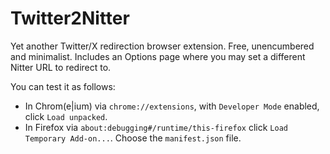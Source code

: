 # Twitter2Nitter

Yet another Twitter/X redirection browser extension. Free, unencumbered and minimalist. Includes an Options page where you may set a different Nitter URL to redirect to.

You can test it as follows:
* In Chrom(e|ium) via `chrome://extensions`, with `Developer Mode` enabled, click `Load unpacked`.
* In Firefox via `about:debugging#/runtime/this-firefox` click `Load Temporary Add-on...`. Choose the `manifest.json` file.

